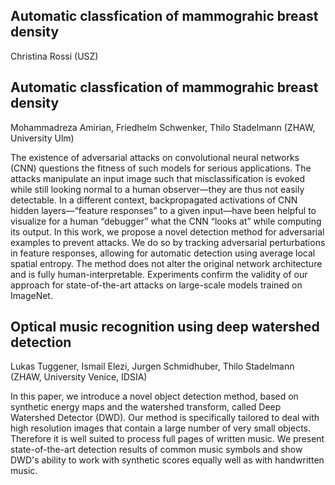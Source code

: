 ## Automatic classfication of mammograhic breast density
Christina Rossi (USZ)



## Automatic classfication of mammograhic breast density
Mohammadreza Amirian, Friedhelm Schwenker, Thilo Stadelmann (ZHAW, University Ulm)

The existence of adversarial attacks on convolutional neural
networks (CNN) questions the fitness of such models for serious applications.
The attacks manipulate an input image such that misclassification
is evoked while still looking normal to a human observer—they are thus
not easily detectable. In a different context, backpropagated activations
of CNN hidden layers—“feature responses” to a given input—have been
helpful to visualize for a human “debugger” what the CNN “looks at”
while computing its output. In this work, we propose a novel detection
method for adversarial examples to prevent attacks. We do so by tracking
adversarial perturbations in feature responses, allowing for automatic
detection using average local spatial entropy. The method does not alter
the original network architecture and is fully human-interpretable.
Experiments confirm the validity of our approach for state-of-the-art attacks
on large-scale models trained on ImageNet.

## Optical music recognition using deep watershed detection
Lukas Tuggener, Ismail Elezi, Jurgen Schmidhuber, Thilo Stadelmann (ZHAW, University Venice, IDSIA)

In this paper, we introduce a novel object detection method, based on synthetic energy maps and the watershed transform, 
called Deep Watershed Detector (DWD). Our method is specifically tailored to deal with high resolution images that contain 
a large number of very small objects. Therefore it is well suited to process full pages of written music. We present 
state-of-the-art detection results of common music symbols and show DWD's ability to work with synthetic scores equally 
well as with handwritten music.
